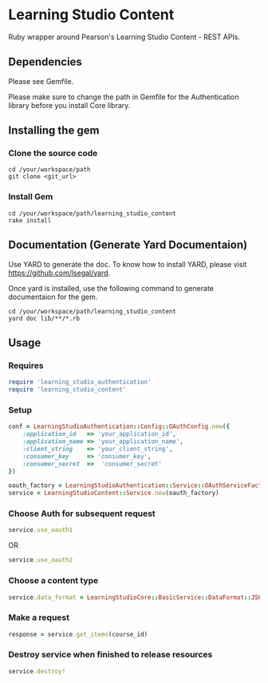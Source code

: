 # Learning Studio Content

Ruby wrapper around Pearson's Learning Studio Content - REST APIs.

## Dependencies
Please see Gemfile.

Please make sure to change the path in Gemfile for the Authentication library before you install Core library.

## Installing the gem

### Clone the source code

    cd /your/workspace/path
    git clone <git_url>

### Install Gem

    cd /your/workspace/path/learning_studio_content
    rake install

## Documentation (Generate Yard Documentaion)

Use YARD to generate the doc. To know how to install YARD, please visit https://github.com/lsegal/yard.

Once yard is installed, use the following command to generate documentaion for the gem.

    cd /your/workspace/path/learning_studio_content
    yard doc lib/**/*.rb

## Usage
### Requires
```ruby
require 'learning_studio_authentication'
require 'learning_studio_content'
```

### Setup

```ruby
conf = LearningStudioAuthentication::Config::OAuthConfig.new({
    :application_id   => 'your_application_id',
    :application_name => 'your_application_name',
    :client_string    => 'your_client_string',
    :consumer_key     => 'consumer_key',
    :consumer_secret  =>  'consumer_secret'
})

oauth_factory = LearningStudioAuthentication::Service::OAuthServiceFactory.new(conf)
service = LearningStudioContent::Service.new(oauth_factory)
```

### Choose Auth for subsequent request

```ruby
service.use_oauth1
```
OR

```ruby
service.use_oauth2
```

### Choose a content type
```ruby
service.data_format = LearningStudioCore::BasicService::DataFormat::JSON
```

### Make a request

```ruby
response = service.get_items(course_id)
```

### Destroy service when finished to release resources

```ruby
service.destroy!
```

